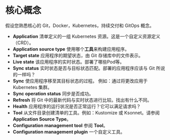 # 核心概念

假设您熟悉核心的 Git，Docker，Kubernetes，持续交付和 GitOps 概念。

* **Application** 清单定义的一组 Kubernetes 资源。这是一个自定义资源定义（CRD）。
* **Application source type** 使用哪个**工具**来构建应用程序。
* **Target state** 应用程序的期望状态，由 Git 存储库中的文件表示。
* **Live state** 该应用程序的实时状态。部署了哪些Pod等。
* **Sync status** 实时状态是否与目标状态匹配。部署的应用程序应该与 Git 所说的一样吗？
* **Sync** 使应用程序移至其目标状态的过程。 例如：通过将更改应用于 Kubernetes 集群。
* **Sync operation status** 同步是否成功。
* **Refresh** 将 Git 中的最新代码与实时状态进行比较。找出有什么不同。
* **Health** 应用程序的运行状况是否正常运行？它可以满足请求吗？
* **Tool** 从文件目录创建清单的工具。例如：Kustomize 或 Ksonnet。请参阅 **Application Source Type**。
* **Configuration management tool** 参阅 **Tool**。
* **Configuration management plugin** 一个自定义工具。
